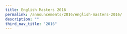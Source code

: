 ```yaml
---
title: English Masters 2016
permalink: /announcements/2016/english-masters-2016/
description: ""
third_nav_title: "2016"
---
```

